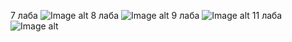 7 лаба
![Image alt](https://github.com/alaxaboom/web-labs/raw/main/картинки/laba7.png)
8 лаба
![Image alt](https://github.com/alaxaboom/web-labs/raw/main/картинки/laba8.png)
9 лаба
![Image alt](https://github.com/alaxaboom/web-labs/raw/main/картинки/laba9.png)
11 лаба
![Image alt](https://github.com/alaxaboom/web-labs/raw/main/картинки/laba11.png)
